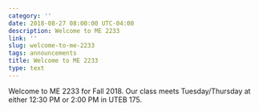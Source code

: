 ```yaml
---
category: ''
date: 2018-08-27 08:00:00 UTC-04:00
description: Welcome to ME 2233
link: ''
slug: welcome-to-me-2233
tags: announcements
title: Welcome to ME 2233
type: text
---
```


Welcome to ME 2233 for Fall 2018. Our class meets Tuesday/Thursday at either 12:30 PM or 2:00 PM in
UTEB 175.
